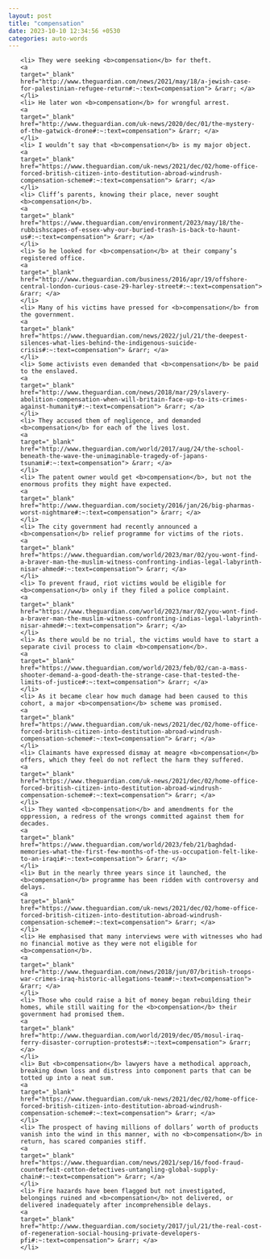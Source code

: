 ```yaml
---
layout: post
title: "compensation"
date: 2023-10-10 12:34:56 +0530
categories: auto-words
---
```

<ol>

    <li> They were seeking <b>compensation</b> for theft.
    <a 
    target="_blank" 
    href="http://www.theguardian.com/news/2021/may/18/a-jewish-case-for-palestinian-refugee-return#:~:text=compensation"> &rarr; </a>
    </li>
    <li> He later won <b>compensation</b> for wrongful arrest.
    <a 
    target="_blank" 
    href="http://www.theguardian.com/uk-news/2020/dec/01/the-mystery-of-the-gatwick-drone#:~:text=compensation"> &rarr; </a>
    </li>
    <li> I wouldn’t say that <b>compensation</b> is my major object.
    <a 
    target="_blank" 
    href="https://www.theguardian.com/uk-news/2021/dec/02/home-office-forced-british-citizen-into-destitution-abroad-windrush-compensation-scheme#:~:text=compensation"> &rarr; </a>
    </li>
    <li> Cliff’s parents, knowing their place, never sought <b>compensation</b>.
    <a 
    target="_blank" 
    href="https://www.theguardian.com/environment/2023/may/18/the-rubbishscapes-of-essex-why-our-buried-trash-is-back-to-haunt-us#:~:text=compensation"> &rarr; </a>
    </li>
    <li> So he looked for <b>compensation</b> at their company’s registered office.
    <a 
    target="_blank" 
    href="http://www.theguardian.com/business/2016/apr/19/offshore-central-london-curious-case-29-harley-street#:~:text=compensation"> &rarr; </a>
    </li>
    <li> Many of his victims have pressed for <b>compensation</b> from the government.
    <a 
    target="_blank" 
    href="https://www.theguardian.com/news/2022/jul/21/the-deepest-silences-what-lies-behind-the-indigenous-suicide-crisis#:~:text=compensation"> &rarr; </a>
    </li>
    <li> Some activists even demanded that <b>compensation</b> be paid to the enslaved.
    <a 
    target="_blank" 
    href="http://www.theguardian.com/news/2018/mar/29/slavery-abolition-compensation-when-will-britain-face-up-to-its-crimes-against-humanity#:~:text=compensation"> &rarr; </a>
    </li>
    <li> They accused them of negligence, and demanded <b>compensation</b> for each of the lives lost.
    <a 
    target="_blank" 
    href="http://www.theguardian.com/world/2017/aug/24/the-school-beneath-the-wave-the-unimaginable-tragedy-of-japans-tsunami#:~:text=compensation"> &rarr; </a>
    </li>
    <li> The patent owner would get <b>compensation</b>, but not the enormous profits they might have expected.
    <a 
    target="_blank" 
    href="http://www.theguardian.com/society/2016/jan/26/big-pharmas-worst-nightmare#:~:text=compensation"> &rarr; </a>
    </li>
    <li> The city government had recently announced a <b>compensation</b> relief programme for victims of the riots.
    <a 
    target="_blank" 
    href="https://www.theguardian.com/world/2023/mar/02/you-wont-find-a-braver-man-the-muslim-witness-confronting-indias-legal-labyrinth-nisar-ahmed#:~:text=compensation"> &rarr; </a>
    </li>
    <li> To prevent fraud, riot victims would be eligible for <b>compensation</b> only if they filed a police complaint.
    <a 
    target="_blank" 
    href="https://www.theguardian.com/world/2023/mar/02/you-wont-find-a-braver-man-the-muslim-witness-confronting-indias-legal-labyrinth-nisar-ahmed#:~:text=compensation"> &rarr; </a>
    </li>
    <li> As there would be no trial, the victims would have to start a separate civil process to claim <b>compensation</b>.
    <a 
    target="_blank" 
    href="https://www.theguardian.com/world/2023/feb/02/can-a-mass-shooter-demand-a-good-death-the-strange-case-that-tested-the-limits-of-justice#:~:text=compensation"> &rarr; </a>
    </li>
    <li> As it became clear how much damage had been caused to this cohort, a major <b>compensation</b> scheme was promised.
    <a 
    target="_blank" 
    href="https://www.theguardian.com/uk-news/2021/dec/02/home-office-forced-british-citizen-into-destitution-abroad-windrush-compensation-scheme#:~:text=compensation"> &rarr; </a>
    </li>
    <li> Claimants have expressed dismay at meagre <b>compensation</b> offers, which they feel do not reflect the harm they suffered.
    <a 
    target="_blank" 
    href="https://www.theguardian.com/uk-news/2021/dec/02/home-office-forced-british-citizen-into-destitution-abroad-windrush-compensation-scheme#:~:text=compensation"> &rarr; </a>
    </li>
    <li> They wanted <b>compensation</b> and amendments for the oppression, a redress of the wrongs committed against them for decades.
    <a 
    target="_blank" 
    href="https://www.theguardian.com/world/2023/feb/21/baghdad-memories-what-the-first-few-months-of-the-us-occupation-felt-like-to-an-iraqi#:~:text=compensation"> &rarr; </a>
    </li>
    <li> But in the nearly three years since it launched, the <b>compensation</b> programme has been ridden with controversy and delays.
    <a 
    target="_blank" 
    href="https://www.theguardian.com/uk-news/2021/dec/02/home-office-forced-british-citizen-into-destitution-abroad-windrush-compensation-scheme#:~:text=compensation"> &rarr; </a>
    </li>
    <li> He emphasised that many interviews were with witnesses who had no financial motive as they were not eligible for <b>compensation</b>.
    <a 
    target="_blank" 
    href="http://www.theguardian.com/news/2018/jun/07/british-troops-war-crimes-iraq-historic-allegations-team#:~:text=compensation"> &rarr; </a>
    </li>
    <li> Those who could raise a bit of money began rebuilding their homes, while still waiting for the <b>compensation</b> their government had promised them.
    <a 
    target="_blank" 
    href="http://www.theguardian.com/world/2019/dec/05/mosul-iraq-ferry-disaster-corruption-protests#:~:text=compensation"> &rarr; </a>
    </li>
    <li> But <b>compensation</b> lawyers have a methodical approach, breaking down loss and distress into component parts that can be totted up into a neat sum.
    <a 
    target="_blank" 
    href="https://www.theguardian.com/uk-news/2021/dec/02/home-office-forced-british-citizen-into-destitution-abroad-windrush-compensation-scheme#:~:text=compensation"> &rarr; </a>
    </li>
    <li> The prospect of having millions of dollars’ worth of products vanish into the wind in this manner, with no <b>compensation</b> in return, has scared companies stiff.
    <a 
    target="_blank" 
    href="https://www.theguardian.com/news/2021/sep/16/food-fraud-counterfeit-cotton-detectives-untangling-global-supply-chain#:~:text=compensation"> &rarr; </a>
    </li>
    <li> Fire hazards have been flagged but not investigated, belongings ruined and <b>compensation</b> not delivered, or delivered inadequately after incomprehensible delays.
    <a 
    target="_blank" 
    href="http://www.theguardian.com/society/2017/jul/21/the-real-cost-of-regeneration-social-housing-private-developers-pfi#:~:text=compensation"> &rarr; </a>
    </li>